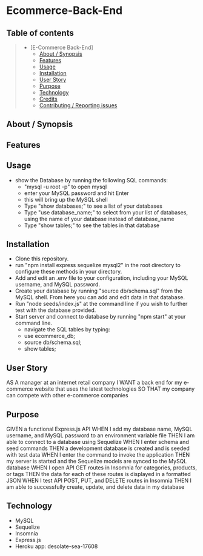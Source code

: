 # Ecommerce-Back-End

## Table of contents

> - [E-Commerce Back-End]
>   - [About / Synopsis](#about--synopsis)
>   - [Features](#features)
>   - [Usage](#usage)
>   - [Installation](#installation)
>   - [User Story](#user-story)
>   - [Purpose](#purpose)
>   - [Technology](#technology)
>   - [Credits](#credits)
>   - [Contributing / Reporting issues](#contributing--reporting-issues)

## About / Synopsis



## Features



## Usage
- show the Database by running the following SQL commands:
    - "mysql -u root -p" to open mysql
    - enter your MySQL password and hit Enter
    - this will bring up the MySQL shell
    - Type "show databases;" to see a list of your databases
    - Type "use database_name;" to select from your list of databases, using the name of your database instead of database_name
    - Type "show tables;" to see the tables in that database

## Installation

- Clone this repository.
- run "npm install express sequelize mysql2" in the root directory to configure these methods in your directory.
- Add and edit an .env file to your configuration, including your MySQL username, and MySQL password.
- Create your database by running "source db/schema.sql" from the MySQL shell.  From here you can add and edit data in that database.
- Run "node seeds/index.js" at the command line if you wish to further test with the database provided.
- Start server and connect to database by running "npm start" at your command line.
    - navigate the SQL tables by typing:
    - use ecommerce_db;
    - source db/schema.sql;
    - show tables;


## User Story
AS A manager at an internet retail company
I WANT a back end for my e-commerce website that uses the latest technologies
SO THAT my company can compete with other e-commerce companies

## Purpose

GIVEN a functional Express.js API
WHEN I add my database name, MySQL username, and MySQL password to an environment variable file
THEN I am able to connect to a database using Sequelize
WHEN I enter schema and seed commands
THEN a development database is created and is seeded with test data
WHEN I enter the command to invoke the application
THEN my server is started and the Sequelize models are synced to the MySQL database
WHEN I open API GET routes in Insomnia for categories, products, or tags
THEN the data for each of these routes is displayed in a formatted JSON
WHEN I test API POST, PUT, and DELETE routes in Insomnia
THEN I am able to successfully create, update, and delete data in my database


## Technology

- MySQL
- Sequelize
- Insomnia
- Express.js
- Heroku app: desolate-sea-17608